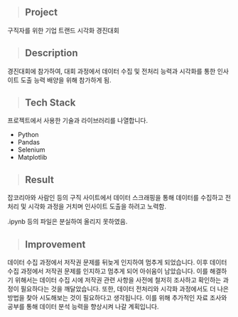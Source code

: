 > ## Project

구직자를 위한 기업 트랜드 시각화 경진대회

> ## Description
경진대회에 참가하여, 대회 과정에서 데이터 수집 및 전처리 능력과 시각화를 통한 인사이트 도출 능력 배양을 위해 참가하게 됨.

> ## Tech Stack
프로젝트에서 사용한 기술과 라이브러리를 나열합니다.
- Python
- Pandas
- Selenium
- Matplotlib

> ## Result
잡코리아와 사람인 등의 구직 사이트에서 데이터 스크래핑을 통해 데이터를 수집하고 전처리 및 시각화 과정을 거치며 인사이트 도출을 하려고 노력함.

.ipynb 등의 파일은 분실하여 올리지 못하였음.


> ## Improvement
데이터 수집 과정에서 저작권 문제를 뒤늦게 인지하여 멈추게 되었습니다. 이후 데이터 수집 과정에서 저작권 문제를 인지하고 멈추게 되어 아쉬움이 남았습니다. 이를 해결하기 위해서는 데이터 수집 시에 저작권 관련 사항을 사전에 철저히 조사하고 확인하는 과정이 필요하다는 것을 깨달았습니다. 또한, 데이터 전처리와 시각화 과정에서도 더 나은 방법을 찾아 시도해보는 것이 필요하다고 생각됩니다. 이를 위해 추가적인 자료 조사와 공부를 통해 데이터 분석 능력을 향상시켜 나갈 계획입니다.
